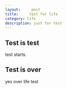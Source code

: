 ```yaml
---
layout:     post
title:     test for life 
category: life
description: just for test
---
```


Test is test
--------------

test starts.


Test is over
--------------

yes over life test

